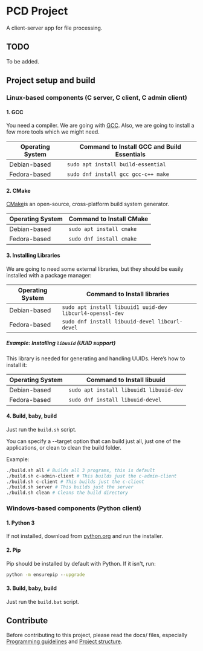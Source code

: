 # PCD Project

A client-server app for file processing.

## TODO

To be added.

## Project setup and build

### Linux-based components (C server, C client, C admin client)

#### 1. GCC

You need a compiler. We are going with [GCC](https://gcc.gnu.org/). Also, we
are going to install a few more tools which we might need.

| Operating System  | Command to Install GCC and Build Essentials  |
|-------------------|----------------------------------------------|
| Debian-based      | `sudo apt install build-essential`      |
| Fedora-based      | `sudo dnf install gcc gcc-c++ make`     |

#### 2. CMake

[CMake](https://cmake.org/)is an open-source, cross-platform build system
generator.

| Operating System  | Command to Install CMake  |
|-------------------|---------------------------|
| Debian-based      | `sudo apt install cmake`  |
| Fedora-based      | `sudo dnf install cmake`  |

#### 3. Installing Libraries

We are going to need some external libraries, but they should be easily installed 
with a package manager:

| Operating System  | Command to Install libraries  |
|-------------------|-----------------------------|
| Debian-based      | `sudo apt install libuuid1 uuid-dev libcurl4-openssl-dev`  |
| Fedora-based      | `sudo dnf install libuuid-devel libcurl-devel` |

##### Example: Installing `libuuid` (UUID support)

This library is needed for generating and handling UUIDs. Here’s how to install it:

| Operating System  | Command to Install libuuid  |
|-------------------|-----------------------------|
| Debian-based      | `sudo apt install libuuid1 libuuid-dev`  |
| Fedora-based      | `sudo dnf install libuuid-devel` |

#### 4. Build, baby, build

Just run the `build.sh` script. 

You can specify a --target option that can build
just all, just one of the applications, or clean to clean the build folder.

Example:

```bash
./build.sh all # Builds all 3 programs, this is default
./build.sh c-admin-client # This builds just the c-admin-client
./build.sh c-client # This builds just the c-client
./build.sh server # This builds just the server
./build.sh clean # Cleans the build directory
```

### Windows-based components (Python client)

#### 1. Python 3

If not installed, download from [python.org](https://www.python.org/downloads/)
and run the installer.

#### 2. Pip 

Pip should be installed by default with Python. If it isn't, run:

```cmd
python -m ensurepip --upgrade
```
#### 3. Build, baby, build

Just run the `build.bat` script. 

## Contribute

Before contributing to this project, please read the docs/ files, especially
[Programming guidelines](docs/programming-guidelines.md) and [Project
structure](docs/project-structure.md).

